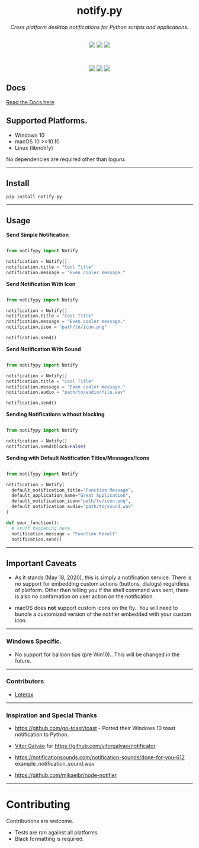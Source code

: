 <div align="center">
<br>
  <h1> notify.py </h1>
  <i> Cross platform desktop notifications for Python scripts and applications.</i>
  <br>
  <br>
  <p align="center">
    <img src="https://github.com/ms7m/notify-py/workflows/Test%20Linux/badge.svg">
    <img src="https://github.com/ms7m/notify-py/workflows/Test%20macOS/badge.svg">
    <img src="https://github.com/ms7m/notify-py/workflows/Test%20Windows/badge.svg">
  </p>
  <br>
  <p align="center">
    <img src="https://img.shields.io/badge/Available-on%20PyPi-blue?logoColor=white&logo=Python">
    <img src="https://img.shields.io/badge/Python-3.6%2B-blue?logo=python">
    <img src="https://img.shields.io/badge/Formatting-Black-black.svg">
  </p>
</div>


## Docs

[Read the Docs here](https://ms7m.github.io/notify-py/)

## Supported Platforms.

- Windows 10
- macOS 10 >=10.10
- Linux (libnotify)

No dependencies are required other than loguru.

***



## Install

```
pip install notify-py
```

***

## Usage


**Send Simple Notification**
```python

from notifypy import Notify

notification = Notify()
notification.title = "Cool Title"
notification.message = "Even cooler message."
```

**Send Notification With Icon**
```python

from notifypy import Notify

notification = Notify()
notification.title = "Cool Title"
notification.message = "Even cooler message."
notification.icon = "path/to/icon.png"

notification.send()
```

**Send Notification With Sound**
```python

from notifypy import Notify

notification = Notify()
notification.title = "Cool Title"
notification.message = "Even cooler message."
notification.audio = "path/to/audio/file.wav"

notification.send()

```

**Sending Notifications without blocking**
```python

from notifypy import Notify

notification = Notify()
notification.send(block=False)

```


**Sending with Default Notification Titles/Messages/Icons**
```python

from notifypy import Notify

notification = Notify(
  default_notification_title="Function Message",
  default_application_name="Great Application",
  default_notification_icon="path/to/icon.png",
  default_notification_audio="path/to/sound.wav"
)

def your_function():
  # stuff happening here.
  notification.message = "Function Result"
  notification.send()
```

***

## Important Caveats 

- As it stands (May 18, 2020), this is simply a notification service. There is *no* support for embedding custom actions (buttons, dialogs) regardless of platform. Other then telling you if the shell command was sent, there is also no confirmation on user action on the notification. 

- macOS does **not** support custom icons on the fly.. You will need to bundle a customized version of the notifier embedded with your custom icon. 

***

### Windows Specific.

- No support for balloon tips (pre Win10).. This will be changed in the future.

***


### Contributors
- [Leterax](https://github.com/Leterax)
***
### Inspiration and Special Thanks

- https://github.com/go-toast/toast - Ported their Windows 10 toast notification to Python.

- [Vítor Galvão](https://github.com/vitorgalvao) for https://github.com/vitorgalvao/notificator

- https://notificationsounds.com/notification-sounds/done-for-you-612 example_notification_sound.wav

- https://github.com/mikaelbr/node-notifier

***

# Contributing
Contributions are welcome. 

- Tests are ran against all platforms.
- Black formatting is required.